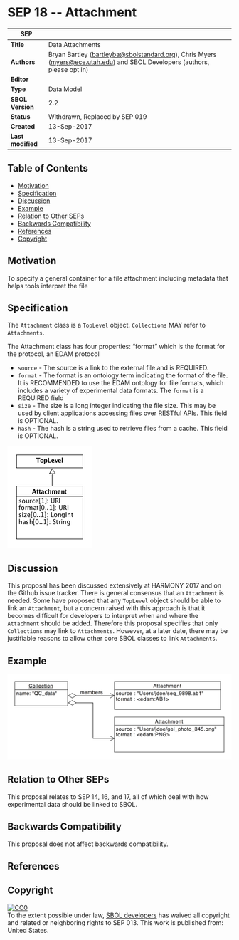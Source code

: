 SEP 18 -- Attachment
===================================

SEP                     | <leave empty>
----------------------|--------------
**Title**                | Data Attachments
**Authors**           | Bryan Bartley (bartleyba@sbolstandard.org), Chris Myers (myers@ece.utah.edu) and SBOL Developers (authors, please opt in)
**Editor**            | <leave empty>
**Type**              | Data Model
**SBOL Version**      | 2.2
**Status**            | Withdrawn, Replaced by SEP 019
**Created**           | 13-Sep-2017
**Last modified**     | 13-Sep-2017

Table of Contents  
---------------------

* [Motivation](#motivation)
* [Specification](#specification)
* [Discussion](#discussion)
* [Example](#example)
* [Relation to Other SEPs](#relation)
* [Backwards Compatibility](#compatibility)
* [References](#references)
* [Copyright](#copyright)

Motivation <a name="motivation"></a>
----------
To specify a general container for a file attachment including metadata that helps tools interpret the file

Specification <a name="specification"></a>
-------------

The `Attachment` class is a `TopLevel` object. `Collections` MAY refer to `Attachments`.  

The Attachment class has four properties:
“format” which is the format for the protocol, an EDAM protocol
* `source` - The source is a link to the external file and is REQUIRED.
* `format` - The format is an ontology term indicating the format of the file. It is RECOMMENDED to use the EDAM ontology for file formats, which includes a variety of experimental data formats. The `format` is a REQUIRED field
* `size` - The size is a long integer indicating the file size. This may be used by client applications accessing files over RESTful APIs. This field is OPTIONAL.
* `hash` - The hash is a string used to retrieve files from a cache. This field is OPTIONAL.

![attachment](images/sep_018_fig1.png "attachment")

Discussion <a name="discussion"></a>
----------
This proposal has been discussed extensively at HARMONY 2017 and on the Github issue tracker. There is general consensus that an `Attachment` is needed.  Some have proposed that any `TopLevel` object should be able to link an `Attachment`, but a concern raised with this approach is that it becomes difficult for developers to interpret when and where the `Attachment` should be added. Therefore this proposal specifies that only `Collections` may link to `Attachments`.  However, at a later date, there may be justifiable reasons to allow other core SBOL classes to link `Attachments`.

Example <a name="example"></a>
-------
![example](images/sep_018_fig2.png "example")

Relation to Other SEPs <a name="relation"></a>
----------------------
This proposal relates to SEP 14, 16, and 17, all of which deal with how experimental data should be linked to SBOL.

Backwards Compatibility <a name="compatability"></a>
-----------------------
This proposal does not affect backwards compatibility.

References <a name="references"></a>
----------

Copyright <a name="copyright"></a>
---------

<p xmlns:dct="http://purl.org/dc/terms/" xmlns:vcard="http://www.w3.org/2001/vcard-rdf/3.0#">
  <a rel="license"
     href="http://creativecommons.org/publicdomain/zero/1.0/">
    <img src="http://i.creativecommons.org/p/zero/1.0/88x31.png" style="border-style: none;" alt="CC0" />
  </a>
  <br />
  To the extent possible under law,
  <a rel="dct:publisher"
     href="sbolstandard.org">
    <span property="dct:title">SBOL developers</span></a>
  has waived all copyright and related or neighboring rights to
  <span property="dct:title">SEP 013</span>.
This work is published from:
<span property="vcard:Country" datatype="dct:ISO3166"
      content="US" about="sbolstandard.org">
  United States</span>.
</p>